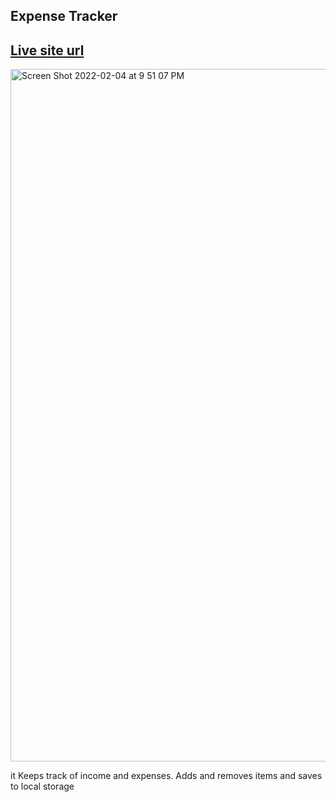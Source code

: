 
## Expense Tracker
## [Live site url](https://expense-tracker-app-22.netlify.app/)

<img width="1108" alt="Screen Shot 2022-02-04 at 9 51 07 PM" src="https://user-images.githubusercontent.com/65924250/152533081-55dc5661-0672-4ba9-ae96-ac740efa34b8.png">

it Keeps track of income and expenses. Adds and removes items and saves to local storage



